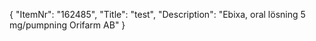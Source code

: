 {
  "ItemNr": "162485",
  "Title": "test",
  "Description": "Ebixa, oral lösning 5 mg/pumpning Orifarm AB"
}